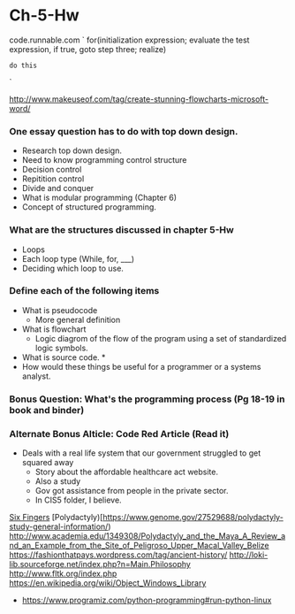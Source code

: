 # Ch-5-Hw

code.runnable.com
`
for(initialization expression; evaluate the test expression, if true, goto step three; realize)


	do this
`


http://www.makeuseof.com/tag/create-stunning-flowcharts-microsoft-word/




### One essay question has to do with top down design. 
* Research top down design. 
* Need to know programming control structure 
* Decision control 
* Repitition control 
* Divide and conquer
* What is modular programming (Chapter 6)
* Concept of structured programming. 


### What are the structures discussed in chapter 5-Hw
* Loops 
* Each loop type (While, for, ___)
* Deciding which loop to use. 

### Define each of the following items
* What is pseudocode 
	* More general definition
* What is flowchart 
	* Logic diagrom of the flow of the program using a set of standardized logic symbols. 
* What is source code. 
	* 
* How would these things be useful for a programmer or a systems analyst. 

### Bonus Question: What's the programming process (Pg 18-19 in book and binder) 


### Alternate Bonus Alticle: Code Red Article (Read it) 
* Deals with a real life system that our government struggled to get squared away
	* Story about the affordable healthcare act website. 
	* Also a study
	* Gov got assistance from people in the private sector. 
	* In CIS5 folder, I believe. 
	
	
[Six Fingers](http://locklip.com/who-were-the-ancient-giants-with-six-fingers-and-double-rows-of-teeth/)
[Polydactyly)[https://www.genome.gov/27529688/polydactyly-study-general-information/)
http://www.academia.edu/1349308/Polydactyly_and_the_Maya_A_Review_and_an_Example_from_the_Site_of_Peligroso_Upper_Macal_Valley_Belize
https://fashionthatpays.wordpress.com/tag/ancient-history/
http://loki-lib.sourceforge.net/index.php?n=Main.Philosophy
http://www.fltk.org/index.php
https://en.wikipedia.org/wiki/Object_Windows_Library



* https://www.programiz.com/python-programming#run-python-linux
